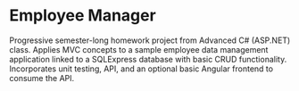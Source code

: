 # Employee Manager

Progressive semester-long homework project from Advanced C# (ASP.NET) class. Applies MVC concepts to a sample employee data management application linked to a SQLExpress database with basic CRUD functionality. Incorporates unit testing, API, and an optional basic Angular frontend to consume the API.
